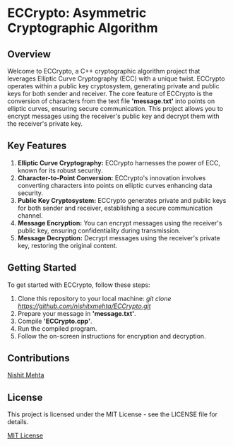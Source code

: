 # ECCrypto: Asymmetric Cryptographic Algorithm

## Overview

Welcome to ECCrypto, a C++ cryptographic algorithm project that leverages Elliptic Curve Cryptography (ECC) with a unique twist. ECCrypto operates within a public key cryptosystem, generating private and public keys for both sender and receiver. The core feature of ECCrypto is the conversion of characters from the text file <b>'message.txt'</b> into points on elliptic curves, ensuring secure communication. This project allows you to encrypt messages using the receiver's public key and decrypt them with the receiver's private key.

## Key Features

1.  <b>Elliptic Curve Cryptography:</b> ECCrypto harnesses the power of ECC, known for its robust security.
2.  <b>Character-to-Point Conversion:</b> ECCrypto's innovation involves converting characters into points on elliptic curves enhancing data security.
3.  <b>Public Key Cryptosystem:</b> ECCrypto generates private and public keys for both sender and receiver, establishing a secure communication channel.
4.  <b>Message Encryption:</b> You can encrypt messages using the receiver's public key, ensuring confidentiality during transmission.
5.  <b>Message Decryption:</b> Decrypt messages using the receiver's private key, restoring the original content.

## Getting Started

To get started with ECCrypto, follow these steps:
1.	Clone this repository to your local machine: <i>git clone https://github.com/nishitxmehta/ECCrypto.git</i>
2.  Prepare your message in <b>'message.txt'</b>.
3.	Compile <b>'ECCrypto.cpp'</b>.
4.	Run the compiled program.
5.	Follow the on-screen instructions for encryption and decryption.

## Contributions

[Nishit Mehta](https://www.linkedin.com/in/nishit-mehta-41b85815b/)

## License

This project is licensed under the MIT License - see the LICENSE file for details.

[MIT License](LICENSE)
